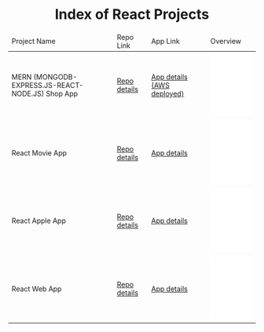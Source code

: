 <p align="center"> 
  
<h1 align="center">Index of React Projects</h1>
</p>
<table>
    <thead>
        <tr>
            <td>Project Name</td>
            <td>Repo Link</td>
            <td>App Link</td>
            <td>Overview</td>
        </tr>
    </thead>
    <tbody> <tr>
            <td>MERN (MONGODB-EXPRESS.JS-REACT-NODE.JS) Shop App</td>
            <td><a href="https://github.com/Meltem-Karaagac/MERN_Shop_Project" target="_blank">Repo details</a></td>
            <td><a href=http://3.140.92.119/ target="_blank">App details (AWS deployed) </a></td>
            <td><img src="./animation_500_kd7ngokt.gif" alt="react" height="130"></td> 
        </tr>
        <tr>
            <td>React Movie App</td>
            <td><a href="https://github.com/Meltem-Karaagac/Movie_App_with_React" target="_blank">Repo details</a></td>
            <td><a href="https://movie-app-react-123.herokuapp.com/" target="_blank">App details</a></td>
            <td><img src="./animation_500_kd7ngokt.gif" alt="react" height="130"></td> 
        </tr>
        <tr>
            <td>React Apple App</td>
            <td><a href="https://github.com/Meltem-Karaagac/Apple_app/tree/main" target="_blank">Repo details</a></td>
            <td><a href="https://react-apple-app.herokuapp.com/" target="_blank">App details</a></td>
            <td><img src="./animation_500_kd7ngokt.gif" alt="react" height="130"></td> 
        </tr>
        <tr>
            <td>React Web App</td>
            <td><a href="https://github.com/Meltem-Karaagac/Web_app_with_React" target="_blank">Repo details</a></td>
            <td><a href="https://web-app-react-1.herokuapp.com/" target="_blank">App details</a></td>
            <td><img src="./animation_500_kd7ngokt.gif" alt="react" height="130"></td> 
        </tr>
    </tbody>
</table>


